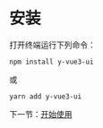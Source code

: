 # 安装

打开终端运行下列命令：

```shell
npm install y-vue3-ui
```

或

```shell
yarn add y-vue3-ui
```

下一节：[开始使用](#/doc/get-started)
